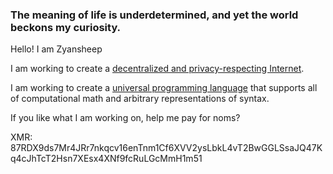 ### The meaning of life is underdetermined, and yet the world beckons my curiosity.

Hello! I am Zyansheep

I am working to create a [decentralized and privacy-respecting Internet](https://dither.link/docs/dither.html).

I am working to create a [universal programming language](https://dither.link/docs/disp/disp.html) that supports all of computational math and arbitrary representations of syntax.

If you like what I am working on, help me pay for noms?

XMR: 87RDX9ds7Mr4JRr7nkqcv16enTnm1Cf6XVV2ysLbkL4vT2BwGGLSsaJQ47Kq4cJhTcT2Hsn7XEsx4XNf9fcRuLGcMmH1m51
